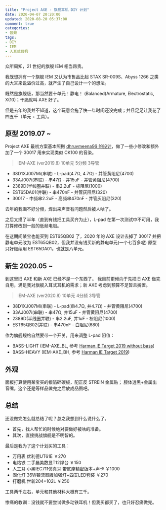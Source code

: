 ```yaml
---
title: "Project AXE - 旗舰耳机 DIY 计划"
date: 2020-04-07 20:20:00
updated: 2020-08-20 05:37:00
comment: true
categories:
- 音频
tags:
- DIY
- IEM
- 入耳式耳机
---
```


众所周知，21 世纪的旗舰 IEM 相当昂贵。

我既想拥有一个旗舰 IEM 又认为市售品比起 STAX SR-009S、Abyss 1266 之类的大耳来说溢价过高，就产生了自己设计一个的想法。
<!-- more -->

既然是旗舰级，那当然要十单元！静电！
(Balanced)Armature, Electrostatic, X(10)；干脆就叫 AXE 好了。

但是去年的我并不知道，这个玩意会拖了快一年时间还没完成；并且足足让我花了四五千（单元 + 工具）。

## 原型 2019.07 ~

Project AXE 最初方案基本照搬 [dhruvmeena96 的设计](https://www.head-fi.org/threads/home-made-iems.430688/post-15070746)，做了一些小修改和额外加了一个 30017 用来实现类似 CK100 的音染。

> IEM-AXE (ver2019.8) 10单元 5分频 3导管

- 38D1XJ007Mi(串联) - L-pad(4.7Ω, 4.7Ω) - 并管黄阻尼(4700)
- 33AJ007i(串联) - 串47Ω - 并15uF - 并管黄阻尼(4700)
- 2389D(半线圈并联) - 串2.2uF - 棕阻尼(1000)
- EST65DA01(并联) - 串470nF - 并管灰阻尼(320)
- 30017 - 中频串2.2uF - 高频串470nF - 并管灰阻尼(320)

去年的我画不好分频，焊出来声音有问题然后被人咕了。

之后又摸了半年（直到有钱把工具买齐为止），L-pad 在第一次测试中不可用，我打算修改到一般的低频电阻。

在这期间某宝也能买到 EST65QB02 了，2020 年的 AXE 设计去掉了 30017 并把静电单元改为 EST65QB02，但我并没有钱买新的静电单元(一个七百多呢) 原型只好继续用 EST65DA01，也就是八单元。

## 新生 2020.05 ~

到这里旧 AXE 和新 AXE 已经不是一个东西了。
我目前更倾向于先把旧 AXE 做完自用，满足我对旗舰入耳式耳机的需求；新 AXE 考虑到预算不足暂且搁置。

> IEM-AXE (ver2020.8) 10单元 4分频 3导管

- 38D1XJ007Mi(串联) - L-pad(串4.7Ω, 并4.7Ω) - 并管黄阻尼(4700)
- 33AJ007i(串联) - 串47Ω, 并15uF - 并管黄阻尼(4700)
- 2389D(半线圈并联) - 串2.2uF, 并1uF - 棕阻尼(1000)
- EST65QB02(并联) - 串470nF - 白阻尼(680)

作为旗舰规格自然要带一个开关，用来调整 L-pad 阻值：

- BASS-LIGHT (IEM-AXE_BL, 参考 [Harman IE Target 2019 without bass](https://github.com/jaakkopasanen/AutoEq/blob/master/compensation/harman_in-ear_2019v2_wo_bass.png))
- BASS-HEAVY (IEM-AXE_BH, 参考 [Harman IE Target 2019](https://github.com/jaakkopasanen/AutoEq/blob/master/compensation/harman_in-ear_2019v2.png))

## 外观

面板打算使用某宝买的银箔碎碳板，配正反 STREIN 金属贴；
腔体透黑+金属出音嘴，这个还是等样品做完之后放成品图吧。

## 总结

还没做完怎么就总结了呢？总之我想到什么说什么了。

- 首先，找人帮忙的时候绝对要做好被咕的准备。
- 其次，直接挑战旗舰是不明智的。

最后是我为了这个计划买的工具：

- 万用表 优利德UT61E ￥270
- 电烙铁 二手晨美数显T12焊台 ￥150
- 人工耳 小黑IEC711仿真耳 带底座精密版本+声卡 ￥1000
- 固化灯 36W镇流器版加强灯+四支LED套装 ￥270
- 打磨机 世新204+102L ￥250

工具两千左右，单元和其他材料大概有三千。

惨痛的教训：没钱就不要尝试做多动铁耳机！但我买都买了，也只好忍痛做完。
